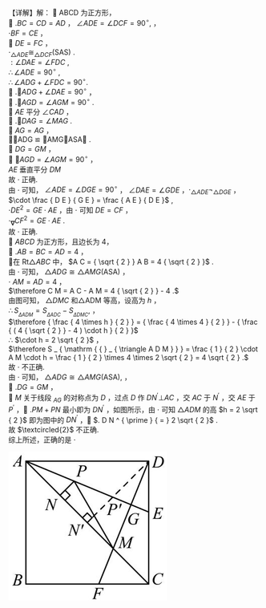 【详解】解：  ABCD 为正方形，  
 $. B C = C D = A D$ ， $\angle A D E = \angle D C F = 9 0 ^ { \circ } ,$ ，  
$\cdot B F = C E$ ，  
 $D E = F C$ ，  
$\cdot _ { \triangle A D E } { \cong } _ { \triangle D C F } ( \mathrm { S A S } )$ .  
$: \angle D A E = \angle F D C$ ,  
$\therefore \angle A D E = 9 0 ^ { \circ }$ ,  
$\therefore \angle A D G + \angle F D C = 9 0 ^ { \circ } .$   
 $. \angle A D G + \angle D A E = 9 0 ^ { \circ }$ ，  
 $. \angle A G D = \angle A G M = 9 0 ^ { \circ }$ .  
 $A E$ 平分 $\angle C A D$ ，  
 $. \angle D A G = \angle M A G$ .  
 $A G = A G$ ，  
ADG ≌ AMGASA .  
 $D G = G M$ ，  
 $\angle A G D = \angle A G M = 9 0 ^ { \circ }$ ，  
$A E$ 垂直平分 $D M$   
故 $\cdot$ 正确.  
由 $\cdot$ 可知， $\angle A D E = \angle D G E = 9 0 ^ { \circ }$ ， $\angle D A E = \angle G D E$ ，$\cdot _ { \triangle A D E } \neg _ { \triangle D G E }$ ，  
$\cdot \frac { D E } { G E } = \frac { A E } { D E }$ ,  
$\cdot D E ^ { 2 } = G E \cdot A E$ ，由 $\cdot$ 可知 $D E = C F$ ，  
$\cdot _ { \mathbf { \nabla } } C F ^ { 2 } = G E \cdot A E$ .  
故 $\cdot$ 正确.  
 $A B C D$ 为正方形，且边长为 4，  
 $. A B = B C = A D = 4$ ，  
在 $\mathrm { R t } \triangle A B C$ 中， $A C = { \sqrt { 2 } } A B = 4 { \sqrt { 2 } }$ .  
由 $\cdot$ 可知， $\triangle A D G \cong \triangle A M G ( \mathrm { A S A } )$ ，  
$\cdot \ A M = A D = 4$ ，  
$\therefore C M = A C - A M = 4 { \sqrt { 2 } } - 4 .$   
由图可知， ${ \triangle } D M C$ 和△ADM 等高，设高为 $h$ ，  
$\therefore S _ { _ { \Delta A D M } } = S _ { _ { \Delta A D C } } - S _ { _ { \Delta D M C } } ,$ ，  
$\therefore { \frac { 4 \times h } { 2 } } = { \frac { 4 \times 4 } { 2 } } - { \frac { ( 4 { \sqrt { 2 } } - 4 ) \cdot h } { 2 } }$   
∴ $\cdot h = 2 \sqrt { 2 }$ ，  
$\therefore S _ { \mathrm { { } _ { \triangle A D M } } } = \frac { 1 } { 2 } \cdot A M \cdot h = \frac { 1 } { 2 } \times 4 \times 2 \sqrt { 2 } = 4 \sqrt { 2 } .$   
故 $\cdot$ 不正确.  
由 $\cdot$ 可知， $\triangle A D G \cong \triangle A M G \big ( \mathrm { A S A } \big ) ,$ ，  
 $. D G = G M$ ，  
 $M$ 关于线段 $_ { A G }$ 的对称点为 $D$ ，过点 $D$ 作 $D N ^ { \prime } \bot A C$ ，交 $A C$ 于 $N ^ { \prime }$ ，交 $A E$ 于 $P ^ { \prime }$ ， $. P M + P N$ 最小即为 $D N ^ { \prime }$ ，如图所示，由 $\cdot$ 可知 $\triangle A D M$ 的高 $h = 2 \sqrt { 2 }$ 即为图中的 $D N ^ { \prime }$ ， $. D N ^ { \prime } { = } 2 \sqrt { 2 }$ .  
故 $\textcircled{2}$ 不正确.  
综上所述，正确的是 $\cdot$

![](<../../qs_image_DB/专题1-5_正方形基本型·母题溯源（解析版）_/f1f730211dd2054fe5041c67300d18a86a3edd6a42ff5100bcc5a1d2aad26d32.jpg>)
